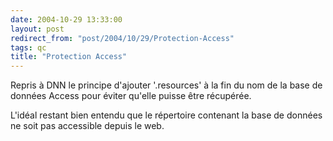 ```yaml
---
date: 2004-10-29 13:33:00
layout: post
redirect_from: "post/2004/10/29/Protection-Access"
tags: qc
title: "Protection Access"
---
```


Repris à DNN le principe d'ajouter '.resources' à la fin du nom de la base
de données Access pour éviter qu'elle puisse être récupérée.

L'idéal restant bien entendu que le répertoire contenant la base de données
ne soit pas accessible depuis le web.
